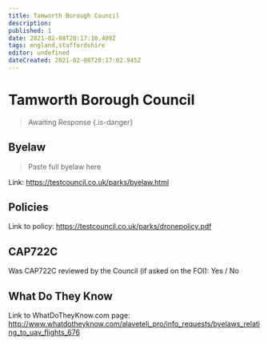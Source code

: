 ```yaml
---
title: Tamworth Borough Council
description:
published: 1
date: 2021-02-08T20:17:10.409Z
tags: england,staffordshire
editor: undefined
dateCreated: 2021-02-08T20:17:02.945Z
---
```


# Tamworth Borough Council
>  Awaiting Response
> {.is-danger}

## Byelaw
> Paste full byelaw here

Link:
https://testcouncil.co.uk/parks/byelaw.html

## Policies
Link to policy:
https://testcouncil.co.uk/parks/dronepolicy.pdf

## CAP722C

Was CAP722C reviewed by the Council (if asked on the FOI): Yes / No

## What Do They Know

Link to WhatDoTheyKnow.com page:
http://www.whatdotheyknow.com/alaveteli_pro/info_requests/byelaws_relating_to_uav_flights_676

